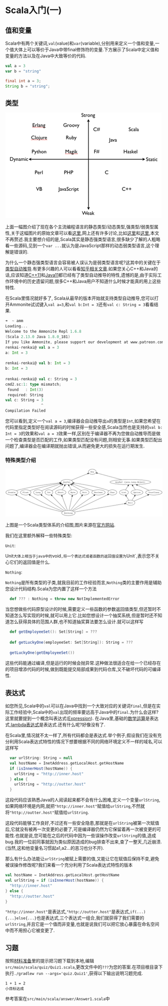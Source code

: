 # Scala入门(一)

## 值和变量

Scala中有两个关键词,`val`(value)和`var`(variable),分别用来定义一个值和变量,一个值大体上可以等价于Java中带final修饰符的变量.下方展示了Scala中定义值和变量的方法以及在Java中大致等价的代码.

```scala tab=Scala
val a = 3
var b = "string"
```

```java tab=Java
final int a = 3;
String b = "string";
```

## 类型

![image](images/tumblr_lylhmlhD061qd12yo.png)

上面一幅图介绍了现在各个主流编程语言的静态类型/动态类型,强类型/弱类型属性,关于这幅图片的原始文章可以看[这里](https://dustyprogrammer-blog.tumblr.com/post/16746798643/should-your-start-up-go-static-or-dynamic),网上还有许多讨论,比如[这里](https://segmentfault.com/a/1190000012372372)和[这里](https://www.zhihu.com/question/19918532),本文不再赘述.我主要想介绍的是,Scala其实是静态强类型语言,很多缺少了解的人粗略看一些源码,见到一个`var ...`就认为是JavaScript那样的动态弱类型语言,这个理解是错误的. 

为什么一个静态强类型语言会容易被人误认为是弱类型语言呢?这其中的关键在于[类型自动推导](https://zh.wikipedia.org/wiki/%E7%B1%BB%E5%9E%8B%E6%8E%A8%E8%AE%BA).有更多兴趣的人可以看看[知乎相关文章](https://www.zhihu.com/search?type=content&q=%E7%B1%BB%E5%9E%8B%E6%8E%A8%E5%AF%BC).如果您关心C++和Java的话,应该知道[C++11](https://en.cppreference.com/w/cpp/language/auto)和[Java11](https://openjdk.java.net/projects/amber/LVTIFAQ.html)都已经有了类型自动推导的特性,遗憾的是,由于实际工作环境中的历史遗留问题,很多C++和Java用户不知道什么时候才能真的用上这些特性.

在Scala里情况就好多了, Scala从最早的版本开始就支持类型自动推导,您可以打开Ammonite试试键入`val a=3`,和`val b:Int = 3`还有`val c: String = 3`看看结果.

```scala
➜  ~ amm
Loading...
Welcome to the Ammonite Repl 1.6.8
(Scala 2.13.0 Java 1.8.0_181)
If you like Ammonite, please support our development at www.patreon.com/lihaoyi
renkai-renkai@ val a = 3
a: Int = 3

renkai-renkai@ val b: Int = 3
b: Int = 3

renkai-renkai@ val c: String = 3
cmd2.sc:1: type mismatch;
 found   : Int(3)
 required: String
val c: String = 3
                ^
Compilation Failed
```

您可以看到,定义一个`val a = 3`,编译器会自动推导出`a`的类型是`Int`,如果您希望在代码里指定类型好在阅读源码的时候获得一些安全感,Scala当然也是支持的`val b: Int = 3`的效果和`val a = 3`效果一样,区别在于编译器不再为您做自动推导而是做一个检查类型是否匹配的工作,如果类型匹配没有问题,则相安无事.如果类型匹配出问题了,编译器会在编译期就抛出错误,从而避免更大的损失在运行期发生.  

### 特殊类型介绍

![Scala Type Hierarchy](images/unified-types-diagram.svg)

上图是一个Scala类型体系的介绍图,图片来源在[官方网站](https://docs.scala-lang.org/tour/unified-types.html).

我们在这里额外解释一些特殊类型:

`Unit`:

​	Unit`大体上相当于java中的`void`,将一个表达式或者函数的返回值设置为`Unit`,表示您不关心它们的返回值是什么.

`Nothing`:

​	`Nothing`是所有类型的子类,就我目前的工作经验而言,`Nothing`类的主要作用是辅助您设计代码结构.Scala为您内置了这样一个方法

```scala
  def ??? : Nothing = throw new NotImplementedError
```

当您想做些代码原型设计的时候,需要定义一些函数的参数返回值类型,但还暂时不知道怎么写实现的时候,就可以用上它.比如您想设计一个抽奖系统,但是暂时还不知道怎么获得具体的范围人群,也不知道抽奖算法要怎么设计.就可以这样写

```scala
  def getEmployeeSet(): Set[String] = ???

  def getLuckyOne(employeeSet: Set[String]): String = ???

  getLuckyOne(getEmployeeSet())
```

这些代码能通过编译,但是运行的时候会抛异常.这种做法很适合在给一个已经存在的项目增添代码的时候,做到既能提交局部成果到代码仓库,又不破坏代码的可编译性.

## 表达式

如您所见,Scala中的`val`可以在Java中找到一个大致对应的关键词`final`,但是在实际工作经验中,Scala中的`val`出现的频率要远高于Java中的`final`.为什么会这样?这里就要提到一个概念叫表达式([Expression](https://en.wikipedia.org/wiki/Expression_(computer_science))). 在Java里,基础的[数学运算](https://docs.oracle.com/javase/tutorial/java/nutsandbolts/expressions.html)是表达式,[lambda表达式](https://docs.oracle.com/javase/tutorial/java/javaOO/lambdaexpressions.html)是表达式.还有什么呢?好像没有了.

在Scala里,情况就不太一样了,所有代码都会是表达式.举个例子,假设我们在没有充分利用Scala表达式特性的情况下想要根据不同的网络环境定义不一样的域名,可以这样写

```scala
  var urlString: String = null
  val hostName = InetAddress.getLocalHost.getHostName
  if (isInnerHost(hostName)) {
    urlString = "http://inner.host"
  } else {
    urlString = "http://outter.host"
  }
```

这段代码应该熟悉Java的人阅读起来都不会有什么困难,定义一个变量`urlString`,如果网络环境是内网,就把`"http://inner.host"`赋值给`urlString`,不然就将`"http://outter.host"`赋值给`urlString`.

这段代码能够工作良好,不过还有一些安全隐患,那就是在`urlString`被第一次赋值后,它就没有被再一次变更的必要了,可是编译器仍然为它保留着再一次被变更的可能性.也就是说,您可能在之后的代码中因为一些误操作改变`urlString`的值,造成bug.我的一位前同事就因为类似原因造成的bug排查不出来,查了一整天,几近崩溃.(当然,这和他变量名习惯起a1,a2...的恶习也分不开).

那么有什么办法能让`urlString`被赋上需要的值,又能让它在赋值后保持不变,避免被误操作修改呢?我们来看一个充分利用了Scala表达式特性的版本

```scala
val hostName = InetAddress.getLocalHost.getHostName
val urlString = if (isInnerHost(hostName)) {
  "http://inner.host"
} else {
  "http://outter.host"
}
```

`"http://inner.host"`是表达式,`"http://outter.host"`是表达式,`if(...) {...}else{...}`也是表达式,三个表达式一组合,我们就获得了我们需要的`urlString`,并且它是一个值而非变量,也就是说我们可以把它放心暴露在命名空间中而不用担心它被变更了.

## 习题

按照[材料准备](site:/index.md#习题集)里的提示把习题下载到本地,编辑`src/main/scala/quiz/Quiz1.scala`,更改文件中的`???`为您的答案.在项目根目录下执行`./gradlew run --args='quiz.Quiz1'`,获得以下输出说明习题完成.

```
1 + 1 = 2
小目标达成
```

参考答案在`src/main/scala/answer/Answer1.scala`中